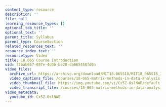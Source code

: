 ```yaml
---
content_type: resource
description: ''
file: null
learning_resource_types: []
optional_tab_title: ''
optional_text: ''
parent_title: Syllabus
parent_type: CourseSection
related_resources_text: ''
resource_index_text: ''
resourcetype: Video
title: 18.065 Course Introduction
uid: f2bab657-087e-4d0b-ba20-da665458fd0a
video_files:
  archive_url: https://archive.org/download/MIT18.065S18/MIT18_065S18_Interview_300k.mp4
  video_captions_file: /courses/18-065-matrix-methods-in-data-analysis-signal-processing-and-machine-learning-spring-2018/16d6c5e846cf5fa6bf5b09c7628079de_Cx5Z-OslNWE.vtt
  video_thumbnail_file: https://img.youtube.com/vi/Cx5Z-OslNWE/default.jpg
  video_transcript_file: /courses/18-065-matrix-methods-in-data-analysis-signal-processing-and-machine-learning-spring-2018/f0df9cffaefee7c5200e1c3731c3ddd9_Cx5Z-OslNWE.pdf
video_metadata:
  youtube_id: Cx5Z-OslNWE
---
```

